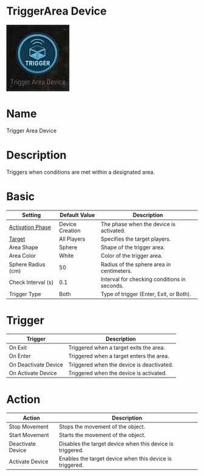 # TriggerArea Device

![TriggerArea Icon](../images/DeviceIcons/Device_TriggerArea.png)

# Name
Trigger Area Device

# Description

Triggers when conditions are met within a designated area.

# Basic

| Setting                                      | Default Value     | Description                                      |
|----------------------------------------------|-------------------|--------------------------------------------------|
| [Activation Phase](../General/Common_Device_Settings.md#activation-phase) | Device Creation    | The phase when the device is activated.           |
| [Target](../General/Common_Device_Settings.md#target)                     | All Players        | Specifies the target players.                     |
| Area Shape                                   | Sphere            | Shape of the trigger area.                        |
| Area Color                                   | White             | Color of the trigger area.                        |
| Sphere Radius (cm)                           | 50                | Radius of the sphere area in centimeters.         |
| Check Interval (s)                           | 0.1               | Interval for checking conditions in seconds.      |
| Trigger Type                                 | Both              | Type of trigger (Enter, Exit, or Both).           |

# Trigger

| Trigger                | Description                                                        |
|------------------------|--------------------------------------------------------------------|
| On Exit                | Triggered when a target exits the area.                            |
| On Enter               | Triggered when a target enters the area.                           |
| On Deactivate Device   | Triggered when the device is deactivated.                          |
| On Activate Device     | Triggered when the device is activated.                            |

# Action

| Action                | Description                                                        |
|-----------------------|--------------------------------------------------------------------|
| Stop Movement         | Stops the movement of the object.                                   |
| Start Movement        | Starts the movement of the object.                                  |
| Deactivate Device     | Disables the target device when this device is triggered.           |
| Activate Device       | Enables the target device when this device is triggered.            |
